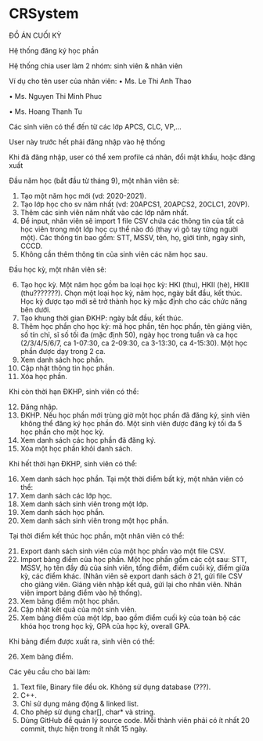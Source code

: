 # CRSystem
ĐỒ ÁN CUỐI KỲ

Hệ thống đăng ký học phần

Hệ thống chia user làm 2 nhóm: sinh viên & nhân viên

Ví dụ cho tên user của nhân viên:
•	Ms. Le Thi Anh Thao

•	Ms. Nguyen Thi Minh Phuc

•	Ms. Hoang Thanh Tu

Các sinh viên có thể đến từ các lớp APCS, CLC, VP,…

User này trước hết phải đăng nhập vào hệ thống

Khi đã đăng nhập, user có thể xem profile cá nhân, đổi mật khẩu, hoặc đăng xuất

Đầu năm học (bắt đầu từ tháng 9), một nhân viên sẽ:

1.	Tạo một năm học mới (vd: 2020-2021).
2.	Tạo lớp học cho sv năm nhất (vd: 20APCS1, 20APCS2, 20CLC1, 20VP).
3.	Thêm các sinh viên năm nhất vào các lớp năm nhất.
4.	Để input, nhân viên sẽ import 1 file CSV chứa các thông tin của tất cả học viên trong một lớp học cụ thể nào đó (thay vì gõ tay từng người một). Các thông tin bao gồm: STT, MSSV, tên, họ, giới tính, ngày sinh, CCCD.
5.	Không cần thêm thông tin của sinh viên các năm học sau.

Đầu học kỳ, một nhân viên sẽ:

6.	Tạo học kỳ. Một năm học gồm ba loại học kỳ: HKI (thu), HKII (hè), HKIII (thu???????).  Chọn một loại học kỳ, năm học, ngày bắt đầu, kết thúc. Học kỳ được tạo mới sẽ trở thành học kỳ mặc định cho các chức năng bên dưới.
7.	Tạo khung thời gian ĐKHP: ngày bắt đầu, kết thúc.
8.	Thêm học phần cho học kỳ: mã học phần, tên học phần, tên giảng viên, số tín chỉ, sĩ số tối đa (mặc định 50), ngày học trong tuần và ca học (2/3/4/5/6/7, ca 1-07:30, ca 2-09:30, ca 3-13:30, ca 4-15:30). Một học phần được dạy trong 2 ca.
9.	Xem danh sách học phần.
10.	Cập nhật thông tin học phần.
11.	Xóa học phần.

Khi còn thời hạn ĐKHP, sinh viên có thể:

12.	Đăng nhập.
13.	ĐKHP. Nếu học phần mới trùng giờ một học phần đã đăng ký, sinh viên không thể đăng ký học phần đó. Một sinh viên được đăng ký tối đa 5 học phần cho một học kỳ.
14.	Xem danh sách các học phần đã đăng ký.
15.	Xóa một học phần khỏi danh sách.

Khi hết thời hạn ĐKHP, sinh viên có thể:

16.	Xem danh sách học phần.
Tại một thời điểm bất kỳ, một nhân viên có thể:
17.	Xem danh sách các lớp học.
18.	Xem danh sách sinh viên trong một lớp.
19.	Xem danh sách học phần.
20.	Xem danh sách sinh viên trong một học phần.

Tại thời điểm kết thúc học phần, một nhân viên có thể:

21.	Export danh sách sinh viên của một học phần vào một file CSV.
22.	Import bảng điểm của học phần. Một học phần gồm các cột sau: STT, MSSV, họ tên đầy đủ của sinh viên, tổng điểm, điểm cuối kỳ, điểm giữa kỳ, các điểm khác. (Nhân viên sẽ export danh sách ở 21, gửi file CSV cho giảng viên. Giảng viên nhập kết quả, gửi lại cho nhân viên. Nhân viên import bảng điểm vào hệ thống).
23.	Xem bảng điểm một học phần.
24.	Cập nhật kết quả của một sinh viên.
25.	Xem bảng điểm của một lớp, bao gồm điểm cuối kỳ của toàn bộ các khóa học trong học kỳ, GPA của học kỳ, overall GPA.

Khi bảng điểm được xuất ra, sinh viên có thể:

26.	Xem bảng điểm.

Các yêu cầu cho bài làm:

1.	Text file, Binary file đều ok. Không sử dụng database (???).
2.	C++.
3.	Chỉ sử dụng mảng động & linked list.
4.	Cho phép sử dụng char[], char* và string.
5.	Dùng GitHub để quản lý source code. Mỗi thành viên phải có ít nhất 20 commit, thực hiện trong ít nhất 15 ngày.
